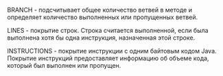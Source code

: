 BRANCH - подсчитывает общее количество ветвей в методе и определяет количество выполненных или пропущенных ветвей.

LINES - покрытие строк. Строка считается выполненной, если была выполнена хотя бы одна инструкция, назначенная этой строке.

INSTRUCTIONS - покрытие инструкции с одним байтовым кодом Java. Покрытие инструкций предоставляет информацию об объеме кода, который был выполнен или пропущен.